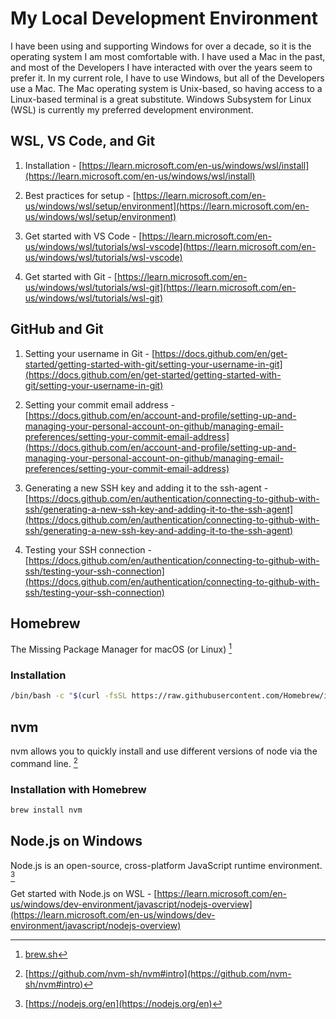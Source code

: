 # My Local Development Environment

I have been using and supporting Windows for over a decade, so it is the operating system I am most comfortable with. I have used a Mac in the past, and most of the Developers I have interacted with over the years seem to prefer it. In my current role, I have to use Windows, but all of the Developers use a Mac. The Mac operating system is Unix-based, so having access to a Linux-based terminal is a great substitute. Windows Subsystem for Linux (WSL) is currently my preferred development environment.

## WSL, VS Code, and Git

1. Installation - [https://learn.microsoft.com/en-us/windows/wsl/install](https://learn.microsoft.com/en-us/windows/wsl/install)

2. Best practices for setup - [https://learn.microsoft.com/en-us/windows/wsl/setup/environment](https://learn.microsoft.com/en-us/windows/wsl/setup/environment)

3. Get started with VS Code - [https://learn.microsoft.com/en-us/windows/wsl/tutorials/wsl-vscode](https://learn.microsoft.com/en-us/windows/wsl/tutorials/wsl-vscode)

4. Get started with Git - [https://learn.microsoft.com/en-us/windows/wsl/tutorials/wsl-git](https://learn.microsoft.com/en-us/windows/wsl/tutorials/wsl-git)

## GitHub and Git

1. Setting your username in Git - [https://docs.github.com/en/get-started/getting-started-with-git/setting-your-username-in-git](https://docs.github.com/en/get-started/getting-started-with-git/setting-your-username-in-git)

2. Setting your commit email address - [https://docs.github.com/en/account-and-profile/setting-up-and-managing-your-personal-account-on-github/managing-email-preferences/setting-your-commit-email-address](https://docs.github.com/en/account-and-profile/setting-up-and-managing-your-personal-account-on-github/managing-email-preferences/setting-your-commit-email-address)

3. Generating a new SSH key and adding it to the ssh-agent - [https://docs.github.com/en/authentication/connecting-to-github-with-ssh/generating-a-new-ssh-key-and-adding-it-to-the-ssh-agent](https://docs.github.com/en/authentication/connecting-to-github-with-ssh/generating-a-new-ssh-key-and-adding-it-to-the-ssh-agent)

4. Testing your SSH connection - [https://docs.github.com/en/authentication/connecting-to-github-with-ssh/testing-your-ssh-connection](https://docs.github.com/en/authentication/connecting-to-github-with-ssh/testing-your-ssh-connection)

## Homebrew

The Missing Package Manager for macOS (or Linux) [^1]

### Installation

```bash
/bin/bash -c "$(curl -fsSL https://raw.githubusercontent.com/Homebrew/install/HEAD/install.sh)"
```

## nvm

nvm allows you to quickly install and use different versions of node via the command line. [^2]

### Installation with Homebrew

```bash
brew install nvm
```

## Node.js on Windows

Node.js is an open-source, cross-platform JavaScript runtime environment. [^3]

Get started with Node.js on WSL - [https://learn.microsoft.com/en-us/windows/dev-environment/javascript/nodejs-overview](https://learn.microsoft.com/en-us/windows/dev-environment/javascript/nodejs-overview)

[^1]: [brew.sh](hhttps://cloud.google.com/bigquery/docs/introduction)
[^2]: [https://github.com/nvm-sh/nvm#intro](https://github.com/nvm-sh/nvm#intro)
[^3]: [https://nodejs.org/en](https://nodejs.org/en)
